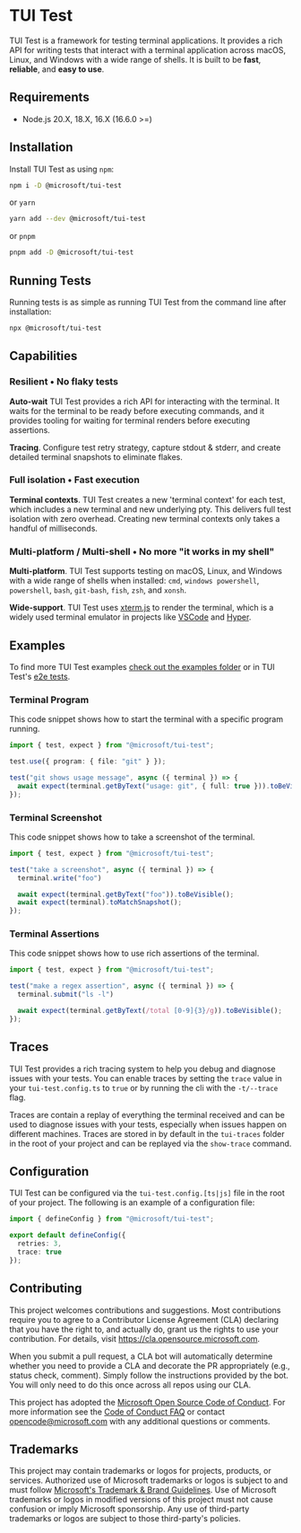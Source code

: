 # TUI Test

TUI Test is a framework for testing terminal applications. It provides a rich API for writing tests that interact with a terminal application across macOS, Linux, and Windows with a wide range of shells. It is built to be **fast**, **reliable**, and **easy to use**.

## Requirements

- Node.js 20.X, 18.X, 16.X (16.6.0 >=)

## Installation

Install TUI Test as using `npm`:

```sh
npm i -D @microsoft/tui-test
```

or `yarn`

```sh
yarn add --dev @microsoft/tui-test
```

or `pnpm`

```sh
pnpm add -D @microsoft/tui-test
```

## Running Tests

Running tests is as simple as running TUI Test from the command line after installation:

```sh
npx @microsoft/tui-test
```

## Capabilities

### Resilient • No flaky tests

**Auto-wait** TUI Test provides a rich API for interacting with the terminal. It waits for the terminal to be ready before executing commands, and it provides tooling for waiting for terminal renders before executing assertions.

**Tracing**. Configure test retry strategy, capture stdout & stderr, and create detailed terminal snapshots to eliminate flakes.

### Full isolation • Fast execution

**Terminal contexts**. TUI Test creates a new 'terminal context' for each test, which includes a new terminal and new underlying pty. This delivers full test isolation with zero overhead. Creating new terminal contexts only takes a handful of milliseconds.

### Multi-platform / Multi-shell • No more "it works in my shell"

**Multi-platform**. TUI Test supports testing on macOS, Linux, and Windows with a wide range of shells when installed: `cmd`, `windows powershell`, `powershell`, `bash`, `git-bash`, `fish`, `zsh`, and `xonsh`.

**Wide-support**. TUI Test uses [xterm.js](https://xtermjs.org/) to render the terminal, which is a widely used terminal emulator in projects like [VSCode](https://github.com/microsoft/vscode) and [Hyper](https://github.com/vercel/hyper).

## Examples

To find more TUI Test examples [check out the examples folder](./examples) or in TUI Test's [e2e tests](./test/).

### Terminal Program

This code snippet shows how to start the terminal with a specific program running.

```ts
import { test, expect } from "@microsoft/tui-test";

test.use({ program: { file: "git" } });

test("git shows usage message", async ({ terminal }) => {
  await expect(terminal.getByText("usage: git", { full: true })).toBeVisible();
});
```

### Terminal Screenshot

This code snippet shows how to take a screenshot of the terminal.

```ts
import { test, expect } from "@microsoft/tui-test";

test("take a screenshot", async ({ terminal }) => {
  terminal.write("foo")

  await expect(terminal.getByText("foo")).toBeVisible();
  await expect(terminal).toMatchSnapshot();
});
```

### Terminal Assertions

This code snippet shows how to use rich assertions of the terminal.

```ts
import { test, expect } from "@microsoft/tui-test";

test("make a regex assertion", async ({ terminal }) => {
  terminal.submit("ls -l")

  await expect(terminal.getByText(/total [0-9]{3}/g)).toBeVisible();
});
```

## Traces

TUI Test provides a rich tracing system to help you debug and diagnose issues with your tests. You can enable traces by setting the `trace` value in your `tui-test.config.ts` to `true` or by running the cli with the `-t/--trace` flag.

Traces are contain a replay of everything the terminal received and can be used to diagnose issues with your tests, especially when issues happen on different machines. Traces are stored in by default in the `tui-traces` folder in the root of your project and can be replayed via the `show-trace` command.

## Configuration

TUI Test can be configured via the `tui-test.config.[ts|js]` file in the root of your project. The following is an example of a configuration file:

```ts
import { defineConfig } from "@microsoft/tui-test";

export default defineConfig({
  retries: 3,
  trace: true
});

```

## Contributing

This project welcomes contributions and suggestions. Most contributions require you to agree to a
Contributor License Agreement (CLA) declaring that you have the right to, and actually do, grant us
the rights to use your contribution. For details, visit https://cla.opensource.microsoft.com.

When you submit a pull request, a CLA bot will automatically determine whether you need to provide
a CLA and decorate the PR appropriately (e.g., status check, comment). Simply follow the instructions
provided by the bot. You will only need to do this once across all repos using our CLA.

This project has adopted the [Microsoft Open Source Code of Conduct](https://opensource.microsoft.com/codeofconduct/).
For more information see the [Code of Conduct FAQ](https://opensource.microsoft.com/codeofconduct/faq/) or
contact [opencode@microsoft.com](mailto:opencode@microsoft.com) with any additional questions or comments.

## Trademarks

This project may contain trademarks or logos for projects, products, or services. Authorized use of Microsoft
trademarks or logos is subject to and must follow
[Microsoft's Trademark & Brand Guidelines](https://www.microsoft.com/en-us/legal/intellectualproperty/trademarks/usage/general).
Use of Microsoft trademarks or logos in modified versions of this project must not cause confusion or imply Microsoft sponsorship.
Any use of third-party trademarks or logos are subject to those third-party's policies.

